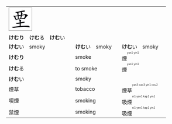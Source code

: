 <table>
  <tr><td>  <img src="test002.svg"> </td><tr>
  
  <tr><td>  <b>けむり</b>　<b>けむ</b>る　<b>けむ</b>い　</td><tr>  
  
  <tr><td>  <b>けむ</b>い　smoky　</td><td>  <b>けむ</b>い　smoky　</td><td>  <b>けむ</b>い　smoky　</td><tr>
  <tr><td><b>けむり</b></td><td>smoke</td><td>煙<ruby><rt><ruby>yan1<br>yin1</ruby></rt></ruby></td><tr>
  <tr><td><b>けむ</b>る</td><td>to smoke</td><td>煙<ruby><rt><ruby>yan1<br>yin1</ruby></rt></ruby></td><tr>
  <tr><td><b>けむ</b>い</td><td>smoky</td><td></td><tr>
    
  <tr><td>煙草</td><td>tobacco</td><td>煙草<ruby><rt><ruby>yan3 cao3<br>yin1 cou2</ruby></rt></ruby></td><tr>  

  
  <tr><td>喫煙</td><td>smoking</td><td>吸煙<ruby><rt><ruby>si1 yan1<br>kap1 yin1</ruby></rt></ruby></td><tr>
  <tr><td>禁煙</td><td>smoking</td><td>吸煙<ruby><rt><ruby>si1 yen1<br>kap1 yin1</ruby></rt></ruby></td><tr>  

</table>
